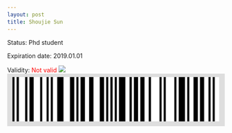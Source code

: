 ```yaml
---
layout: post
title: Shoujie Sun
---
```


Status: Phd student

Expiration date: 2019.01.01

Validity: <font color="red"> Not valid</font> 
![](/members/img/Shoujie_Sun.png)
![](/members/img/bar.png)
